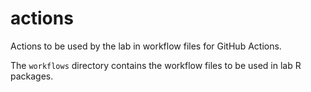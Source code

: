 # actions

Actions to be used by the lab in workflow files for GitHub Actions.

The `workflows` directory contains the workflow files to be used in lab R packages.
